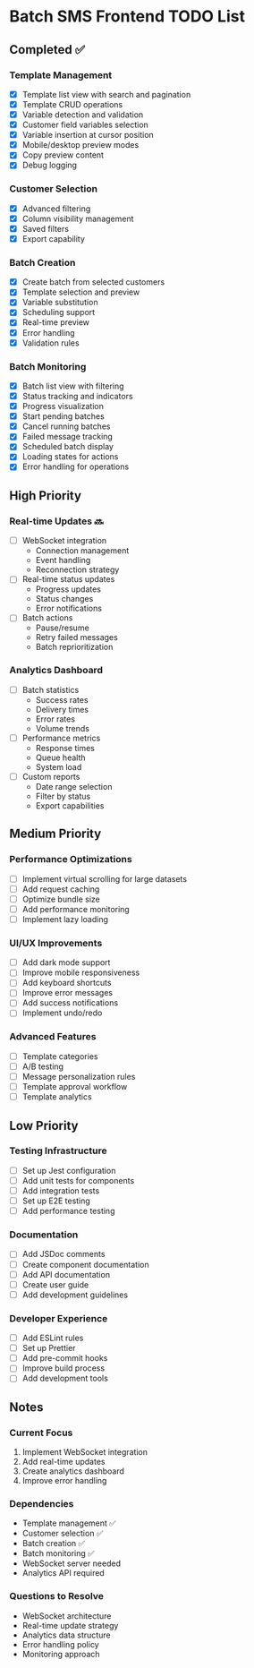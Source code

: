 # Batch SMS Frontend TODO List

## Completed ✅

### Template Management
- [x] Template list view with search and pagination
- [x] Template CRUD operations
- [x] Variable detection and validation
- [x] Customer field variables selection
- [x] Variable insertion at cursor position
- [x] Mobile/desktop preview modes
- [x] Copy preview content
- [x] Debug logging

### Customer Selection
- [x] Advanced filtering
- [x] Column visibility management
- [x] Saved filters
- [x] Export capability

### Batch Creation
- [x] Create batch from selected customers
- [x] Template selection and preview
- [x] Variable substitution
- [x] Scheduling support
- [x] Real-time preview
- [x] Error handling
- [x] Validation rules

### Batch Monitoring
- [x] Batch list view with filtering
- [x] Status tracking and indicators
- [x] Progress visualization
- [x] Start pending batches
- [x] Cancel running batches
- [x] Failed message tracking
- [x] Scheduled batch display
- [x] Loading states for actions
- [x] Error handling for operations

## High Priority

### Real-time Updates 🔜
- [ ] WebSocket integration
  * Connection management
  * Event handling
  * Reconnection strategy
- [ ] Real-time status updates
  * Progress updates
  * Status changes
  * Error notifications
- [ ] Batch actions
  * Pause/resume
  * Retry failed messages
  * Batch reprioritization

### Analytics Dashboard
- [ ] Batch statistics
  * Success rates
  * Delivery times
  * Error rates
  * Volume trends
- [ ] Performance metrics
  * Response times
  * Queue health
  * System load
- [ ] Custom reports
  * Date range selection
  * Filter by status
  * Export capabilities

## Medium Priority

### Performance Optimizations
- [ ] Implement virtual scrolling for large datasets
- [ ] Add request caching
- [ ] Optimize bundle size
- [ ] Add performance monitoring
- [ ] Implement lazy loading

### UI/UX Improvements
- [ ] Add dark mode support
- [ ] Improve mobile responsiveness
- [ ] Add keyboard shortcuts
- [ ] Improve error messages
- [ ] Add success notifications
- [ ] Implement undo/redo

### Advanced Features
- [ ] Template categories
- [ ] A/B testing
- [ ] Message personalization rules
- [ ] Template approval workflow
- [ ] Template analytics

## Low Priority

### Testing Infrastructure
- [ ] Set up Jest configuration
- [ ] Add unit tests for components
- [ ] Add integration tests
- [ ] Set up E2E testing
- [ ] Add performance testing

### Documentation
- [ ] Add JSDoc comments
- [ ] Create component documentation
- [ ] Add API documentation
- [ ] Create user guide
- [ ] Add development guidelines

### Developer Experience
- [ ] Add ESLint rules
- [ ] Set up Prettier
- [ ] Add pre-commit hooks
- [ ] Improve build process
- [ ] Add development tools

## Notes

### Current Focus
1. Implement WebSocket integration
2. Add real-time updates
3. Create analytics dashboard
4. Improve error handling

### Dependencies
- Template management ✅
- Customer selection ✅
- Batch creation ✅
- Batch monitoring ✅
- WebSocket server needed
- Analytics API required

### Questions to Resolve
- WebSocket architecture
- Real-time update strategy
- Analytics data structure
- Error handling policy
- Monitoring approach
